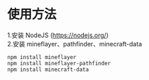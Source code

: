 # 使用方法
1.安装 NodeJS (https://nodejs.org/)  
2.安装 mineflayer、pathfinder、minecraft-data
```
npm install mineflayer
npm install mineflayer-pathfinder
npm install minecraft-data
```
